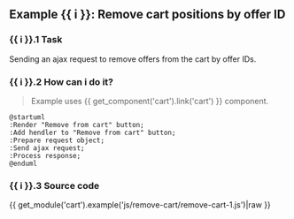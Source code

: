 ## Example {{ i }}: Remove cart positions by offer ID

### {{ i }}.1 Task

Sending an ajax request to remove offers from the cart by offer IDs.

### {{ i }}.2 How can i do it?

> Example uses {{ get_component('cart').link('cart') }} component.

```plantuml
@startuml
:Render "Remove from cart" button;
:Add hendler to "Remove from cart" button;
:Prepare request object;
:Send ajax request;
:Process response;
@enduml
```

### {{ i }}.3 Source code

{{ get_module('cart').example('js/remove-cart/remove-cart-1.js')|raw }}